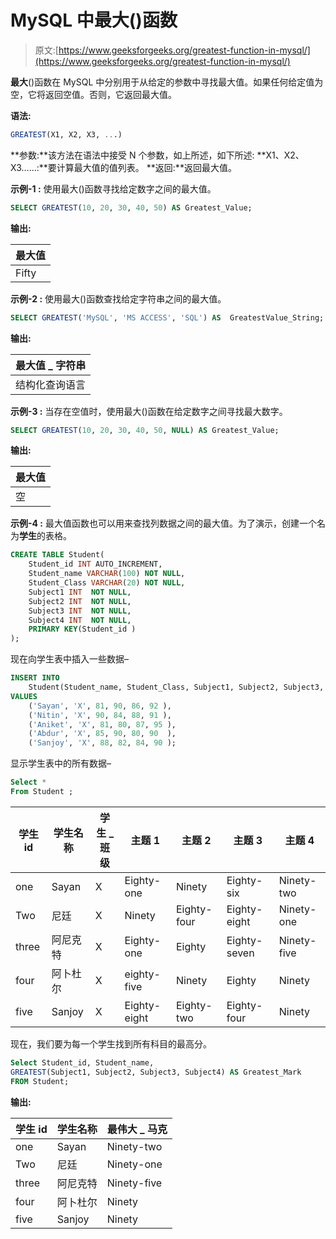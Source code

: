 # MySQL 中最大()函数

> 原文:[https://www.geeksforgeeks.org/greatest-function-in-mysql/](https://www.geeksforgeeks.org/greatest-function-in-mysql/)

**最大**()函数在 MySQL 中分别用于从给定的参数中寻找最大值。如果任何给定值为空，它将返回空值。否则，它返回最大值。

**语法:**

```sql
GREATEST(X1, X2, X3, ...)
```

**参数:**该方法在语法中接受 N 个参数，如上所述，如下所述:
**X1、X2、X3……:**要计算最大值的值列表。
**返回:**返回最大值。

**示例-1 :**
使用最大()函数寻找给定数字之间的最大值。

```sql
SELECT GREATEST(10, 20, 30, 40, 50) AS Greatest_Value;
```

**输出:**

| 最大值 |
| --- |
| Fifty |

**示例-2 :**
使用最大()函数查找给定字符串之间的最大值。

```sql
SELECT GREATEST('MySQL', 'MS ACCESS', 'SQL') AS  GreatestValue_String;
```

**输出:**

| 最大值 _ 字符串 |
| --- |
| 结构化查询语言 |

**示例-3 :**
当存在空值时，使用最大()函数在给定数字之间寻找最大数字。

```sql
SELECT GREATEST(10, 20, 30, 40, 50, NULL) AS Greatest_Value;
```

**输出:**

| 最大值 |
| --- |
| 空 |

**示例-4 :**
最大值函数也可以用来查找列数据之间的最大值。为了演示，创建一个名为**学生**的表格。

```sql
CREATE TABLE Student(
    Student_id INT AUTO_INCREMENT,  
    Student_name VARCHAR(100) NOT NULL,
    Student_Class VARCHAR(20) NOT NULL,
    Subject1 INT  NOT NULL,
    Subject2 INT  NOT NULL,
    Subject3 INT  NOT NULL,
    Subject4 INT  NOT NULL,
    PRIMARY KEY(Student_id )
);
```

现在向学生表中插入一些数据–

```sql
INSERT INTO  
    Student(Student_name, Student_Class, Subject1, Subject2, Subject3, Subject4)
VALUES
    ('Sayan', 'X', 81, 90, 86, 92 ),
    ('Nitin', 'X', 90, 84, 88, 91 ),
    ('Aniket', 'X', 81, 80, 87, 95 ),
    ('Abdur', 'X', 85, 90, 80, 90  ),
    ('Sanjoy', 'X', 88, 82, 84, 90 );
```

显示学生表中的所有数据–

```sql
Select * 
From Student ;
```

| 学生 id | 学生名称 | 学生 _ 班级 | 主题 1 | 主题 2 | 主题 3 | 主题 4 |
| --- | --- | --- | --- | --- | --- | --- |
| one | Sayan | X | Eighty-one | Ninety | Eighty-six | Ninety-two |
| Two | 尼廷 | X | Ninety | Eighty-four | Eighty-eight | Ninety-one |
| three | 阿尼克特 | X | Eighty-one | Eighty | Eighty-seven | Ninety-five |
| four | 阿卜杜尔 | X | eighty-five | Ninety | Eighty | Ninety |
| five | Sanjoy | X | Eighty-eight | Eighty-two | Eighty-four | Ninety |

现在，我们要为每一个学生找到所有科目的最高分。

```sql
Select Student_id, Student_name, 
GREATEST(Subject1, Subject2, Subject3, Subject4) AS Greatest_Mark
FROM Student;
```

**输出:**

| 学生 id | 学生名称 | 最伟大 _ 马克 |
| --- | --- | --- |
| one | Sayan | Ninety-two |
| Two | 尼廷 | Ninety-one |
| three | 阿尼克特 | Ninety-five |
| four | 阿卜杜尔 | Ninety |
| five | Sanjoy | Ninety |